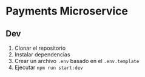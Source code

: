 # Payments Microservice

## Dev

1. Clonar el repositorio
2. Instalar dependencias
3. Crear un archivo `.env` basado en el `.env.template`
4. Ejecutar `npm run start:dev`